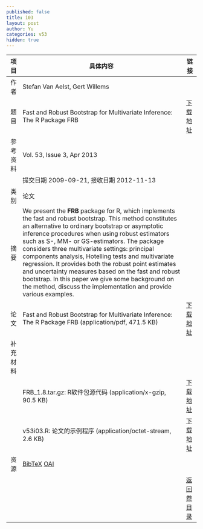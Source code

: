 ```yaml
---
published: false
title: i03
layout: post
author: Yu
categories: v53
hidden: true
---
```


| 项目 | 具体内容 | 链接 |
|---:|---|---|
| 作者 | Stefan Van Aelst, Gert Willems| |
| 题目 |Fast and Robust Bootstrap for Multivariate Inference: The R Package FRB | [下载地址](http://www.jstatsoft.org/v53/i03/paper) |
| 参考资料 |Vol. 53, Issue 3, Apr 2013 | |
| | 提交日期 2009-09-21, 接收日期 2012-11-13| | 
| 类别 | 论文| |
| 摘要 | We present the <b>FRB</b> package for R, which implements the fast and robust bootstrap. This method constitutes an alternative to ordinary bootstrap or asymptotic inference procedures when using robust estimators such as S-, MM- or GS-estimators. The package considers three multivariate settings: principal components analysis, Hotelling tests and multivariate regression. It provides both the robust point estimates and uncertainty measures based on the fast and robust bootstrap. In this paper we give some background on the method, discuss the implementation and provide various examples.| |
| 论文 | Fast and Robust Bootstrap for Multivariate Inference: The R Package FRB  (application/pdf, 471.5 KB)| [下载地址](http://www.jstatsoft.org/v53/i03/paper) |
| 补充材料 | | |
| |FRB_1.8.tar.gz: R软件包源代码  (application/x-gzip, 90.5 KB)|  [下载地址](http://www.jstatsoft.org/v53/i03/supp/1) |
| |v53i03.R: 论文的示例程序  (application/octet-stream, 2.6 KB)|  [下载地址](http://www.jstatsoft.org/v53/i03/supp/2) |
| 资源 | [BibTeX](http://www.jstatsoft.org/v53/i03/bibtex) [OAI](http://www.jstatsoft.org/oai?verb=GetRecord&identifier=oai.jstatsoft/v53/i03&prefix=oai_dc)| |
| |  | [返回卷目录]({{site.baseurl}}/volume/v53.html) |